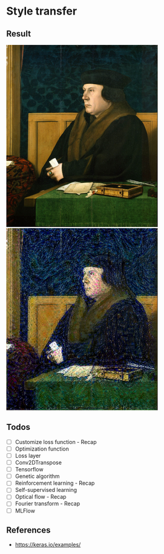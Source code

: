 # Style transfer

## Result

<p float="left">
    <img src="./data/thomas.jpg" width=400 />
    <img src="./output/style_transfer_result_at_iteration_4.png" width=400 />
</p>

## Todos

- [ ] Customize loss function - Recap
- [ ] Optimization function
- [ ] Loss layer
- [ ] Conv2DTranspose
- [ ] Tensorflow
- [ ] Genetic algorithm
- [ ] Reinforcement learning - Recap
- [ ] Self-supervised learning
- [ ] Optical flow - Recap
- [ ] Fourier transform - Recap
- [ ] MLFlow

## References
* https://keras.io/examples/
